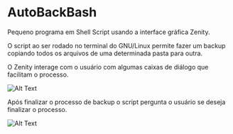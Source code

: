 # AutoBackBash


Pequeno programa em Shell Script usando a interface gráfica Zenity.

O script ao ser rodado no terminal do GNU/Linux permite fazer um backup copiando todos os arquivos de uma determinada pasta para outra.

O Zenity interage com o usuário com algumas caixas de diálogo que facilitam o processo.

![Alt Text](https://github.com/gleriston/appShell/blob/master/img/tela1.png)

Após finalizar o processo de backup o script pergunta o usuário se deseja finalizar o processo.

![Alt Text](https://github.com/gleriston/appShell/blob/master/img/tela2.png)

